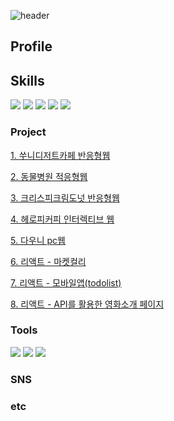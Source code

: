 ![header](https://capsule-render.vercel.app/api?type=waving&height=300&text=PORTFOLIO&color=0:7DE5DF,100:75d1ec&animation=fadeIn&fontColor=ffffff)

## Profile

## Skills
<img src="https://img.shields.io/badge/HTML5-E34F26?style=flat-square&logo=HTML5&logoColor=white"/></a>
<img src="https://img.shields.io/badge/CSS3-1572B6?style=flat-square&logo=CSS3&logoColor=white"/></a>
<img src="https://img.shields.io/badge/JavaScript-F7DF1E?style=flat-square&logo=JavaScript&logoColor=white"/></a>
<img src="https://img.shields.io/badge/JQuery-0769AD?style=flat-square&logo=jQuery&logoColor=white"/></a>
<img src="https://img.shields.io/badge/React-61DAFB?style=flat-square&logo=react&logoColor=white"/></a>

### Project
[1. 쑤니디저트카페 반응형웹](https://github.io/jihyeonzzz/ssuni)

[2. 동물병원 적응형웹](https://github.io/jihyeonzzz/animal)

[3. 크리스피크림도넛 반응형웹](https://github.io/jihyeonzzz/krispykreme)

[4. 헤로피커피 인터렉티브 웹](https://github.io/jihyeonzzz/heropycoffee)

[5. 다우니 pc웹](https://github.io/jihyeonzzz/dwony)

[6. 리액트 - 마켓컬리](https://github.io/jihyeonzzz/kully)

[7. 리액트 - 모바일앱(todolist)](https://github.io/jihyeonzzz/todolist)

[8. 리액트 - API를 활용한 영화소개 페이지](https://github.io/jihyeonzzz/movie)

### Tools
<img src="https://img.shields.io/badge/Figma-F24E1E?style=flat-square&logo=Figma&logoColor=white"/></a>
<img src="https://img.shields.io/badge/Photoshop-31A8FF?style=flat-square&logo=Adobe Photoshop&logoColor=white"/></a>
<img src="https://img.shields.io/badge/Illustlator-FF9A00?style=flat-square&logo=Adobe Illustrator&logoColor=white"/></a>

### SNS

### etc

